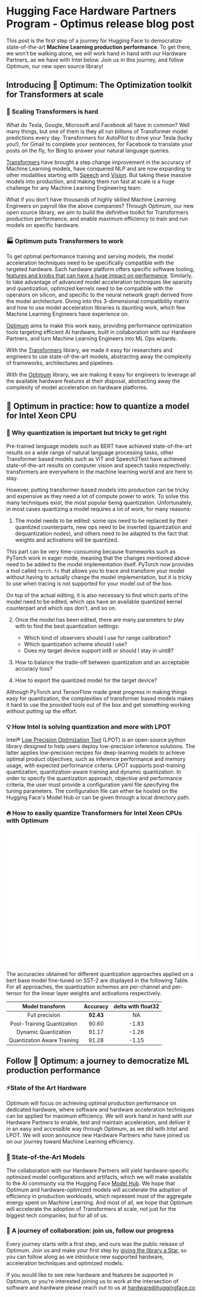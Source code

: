 # Hugging Face Hardware Partners Program - Optimus release blog post


This post is the first step of a journey for Hugging Face to democratize 
state-of-the-art **Machine Learning production performance**. 
To get there, we won’t be walking alone, we will work hand in hand with our 
Hardware Partners, as we have with Intel below.
Join us in this journey, and follow Optimum, our new open source library!


## Introducing 🤗 Optimum: The Optimization toolkit for Transformers at scale
### 🤯 Scaling Transformers is hard

What do Tesla, Google, Microsoft and Facebook all have in common? 
Well many things, but one of them is they all run billions of Transformer model predictions
every day. Transformers for AutoPilot to drive your Tesla (lucky you!), 
for Gmail to complete your sentences, 
for Facebook to translate your posts on the fly, 
for Bing to answer your natural language queries.

[Transformers](https://github.com/huggingface/transformers) have brought a step change improvement 
in the accuracy of Machine Learning models, have conquered NLP and are now expanding 
to other modalities starting with [Speech](https://huggingface.co/models?pipeline_tag=automatic-speech-recognition&sort=downloads)
and [Vision](https://huggingface.co/models?pipeline_tag=image-classification&sort=downloads). 
But taking these massive models into production, and making them run fast at scale is a huge challenge 
for any Machine Learning Engineering team.

What if you don’t have thousands of highly skilled Machine Learning Engineers on payroll like the above companies?
Through Optimum, our new open source library, we aim to build the definitive toolkit for Transformers production performance, 
and enable maximum efficiency to train and run models on specific hardware.

### 🏭 Optimum puts Transformers to work

To get optimal performance training and serving models, the model acceleration techniques need to be specifically compatible with the targeted hardware.
Each hardware platform offers specific software tooling, 
[features and knobs that can have a huge impact on performance](https://huggingface.co/blog/bert-cpu-scaling-part-1). 
Similarly, to take advantage of advanced model acceleration techniques like sparsity and quantization, optimized kernels need to be compatible with the operators on silicon,
and specific to the neural network graph derived from the model architecture. 
Diving into this 3-dimensional compatibility matrix and how to use model acceleration libraries is daunting work, 
which few Machine Learning Engineers have experience on.

[Optimum](https://github.com/huggingface/optimus) aims to make this work easy, providing performance optimization tools targeting efficient AI hardware, 
built in collaboration with our Hardware Partners, and turn Machine Learning Engineers into ML Ops wizards.

With the [Transformers](https://github.com/huggingface/transformers) library, we made it easy for researchers and engineers to use state-of-the-art models, 
abstracting away the complexity of frameworks, architectures and pipelines.

With the [Optimum](https://github.com/huggingface/optimus) library, we are making it easy for engineers to leverage all the available hardware features at their disposal, 
abstracting away the complexity of model acceleration on hardware platforms.

## 🤗 Optimum in practice: how to quantize a model for Intel Xeon CPU
### 🤔 Why quantization is important but tricky to get right

Pre-trained language models such as BERT have achieved state-of-the-art results on a wide range of natural language processing tasks, 
other Transformer based models such as ViT and Speech2Text have achieved state-of-the-art results on computer vision and speech tasks respectively:
transformers are everywhere in the machine learning world and are here to stay.

However, putting transformer-based models into production can be tricky and expensive as they need a lot of compute power to work. 
To solve this many techniques exist, the most popular being quantization. 
Unfortunately, in most cases quantizing a model requires a lot of work, for many reasons:

1. The model needs to be edited: some ops need to be replaced by their quantized counterparts, new ops need to be inserted (quantization and dequantization nodes), 
and others need to be adapted to the fact that weights and activations will be quantized.

This part can be very time-consuming because frameworks such as PyTorch work in eager mode, meaning that the changes mentioned above need to be added to the model implementation itself.
PyTorch now provides a tool called `torch.fx` that allows you to trace and transform your model without having to actually change the model implementation, but it is tricky to use when tracing is not supported for your model out of the box.

On top of the actual editing, it is also necessary to find which parts of the model need to be edited, 
which ops have an available quantized kernel counterpart and which ops don't, and so on.

2. Once the model has been edited, there are many parameters to play with to find the best quantization settings:
   - Which kind of observers should I use for range calibration?
   - Which quantization scheme should I use?
   - Does my target device support int8 or should I stay in uint8?

3. How to balance the trade-off between quantization and an acceptable accuracy loss?
4. How to export the quantized model for the target device?

Although PyTorch and TensorFlow made great progress in making things easy for quantization, 
the complexities of transformer based models makes it hard to use the provided tools out of the box and get something working without putting up the effort.

### 💡 How Intel is solving quantization and more with LPOT

Intel® [Low Precision Optimization Tool](https://github.com/intel/lpot) (LPOT) is an open-source python library designed to help users deploy low-precision inference solutions. 
The latter applies low-precision recipes for deep-learning models to achieve optimal product objectives, 
such as inference performance and memory usage, with expected performance criteria. 
LPOT supports post-training quantization, quantization-aware training and dynamic quantization.
In order to specify the quantization approach, objective and performance criteria, the user must provide a configuration yaml file specifying the tuning parameters. 
The configuration file can either be hosted on the Hugging Face's Model Hub or can be given through a local directory path.

### 🔥 How to easily quantize Transformers for Intel Xeon CPUs with Optimum

![Automatic quantization code snippet](assets/25_hardware_partners_program/carbon_quantize_managed.svg)

The accuracies obtained for different quantization approaches applied on a bert base model fine-tuned on SST-2 are displayed in the following Table.
For all approaches, the quantization schemes are per-channel and per-tensor for the linear layer weights and activations respectively.

|Model transform                    | Accuracy    | delta with float32 |
|:---------------------------------:|:-----------:|:------------------:|
| Full precision                    | **92.43**   | NA                 |
| Post-Training Quantization        | 90.60       | -1.83              |
| Dynamic Quantization              | 91.17       | -1.26              |
| Quantization Aware Training       | 91.28       | -1.15              |

## Follow 🤗 Optimum: a journey to democratize ML production performance
### ⚡️State of the Art Hardware
Optimum will focus on achieving optimal production performance on dedicated hardware, where software and hardware acceleration techniques can be applied for maximum efficiency. 
We will work hand in hand with our Hardware Partners to enable, test and maintain acceleration, and deliver it in an easy and accessible way through Optimum, as we did with Intel and LPOT. 
We will soon announce new Hardware Partners who have joined us on our journey toward Machine Learning efficiency.

### 🔮 State-of-the-Art Models

The collaboration with our Hardware Partners will yield hardware-specific optimized model configurations and artifacts, 
which we will make available to the AI community via the Hugging Face [Model Hub](https://huggingface.co/models).
We hope that Optimum and hardware-optimized models will accelerate the adoption of efficiency in production workloads, 
which represent most of the aggregate energy spent on Machine Learning. 
And most of all, we hope that Optimum will accelerate the adoption of Transformers at scale, not just for the biggest tech companies, but for all of us.

### 🌟 A journey of collaboration: join us, follow our progress

Every journey starts with a first step, and ours was the public release of Optimum. 
Join us and make your first step by [giving the library a Star](https://github.com/huggingface/optimus),
so you can follow along as we introduce new supported hardware, acceleration techniques and optimized models.

If you would like to see new hardware and features be supported in Optimum, 
or you’re interested joining us to work at the intersection of software and hardware please reach out to us at hardware@huggingface.co

